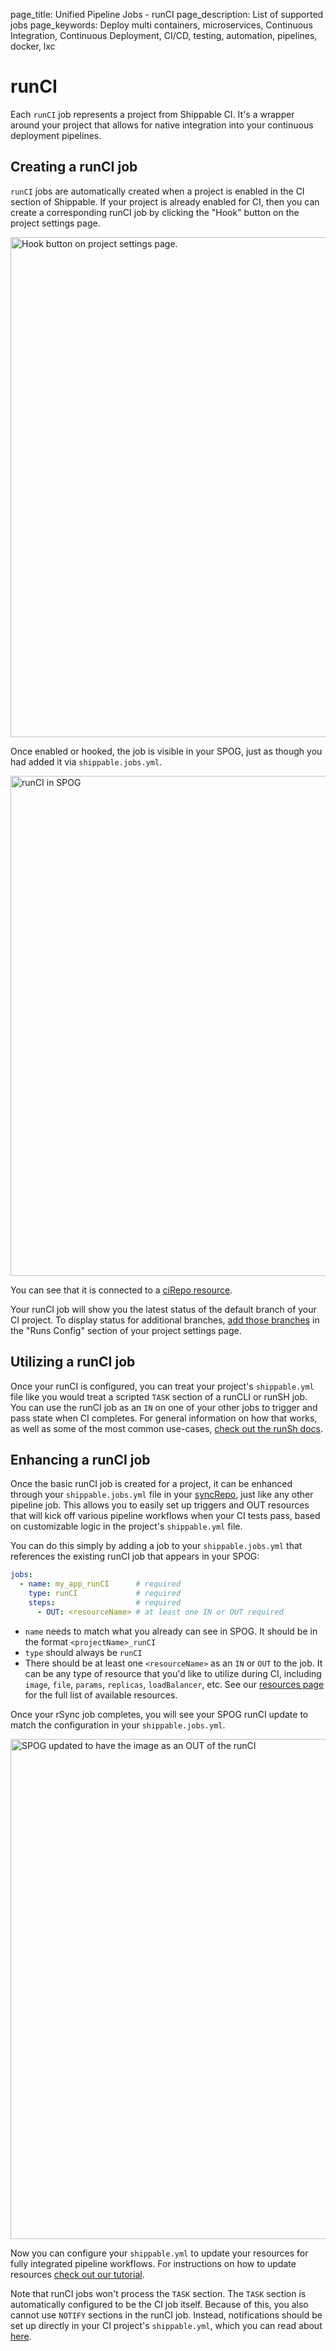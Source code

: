 page_title: Unified Pipeline Jobs - runCI
page_description: List of supported jobs
page_keywords: Deploy multi containers, microservices, Continuous Integration, Continuous Deployment, CI/CD, testing, automation, pipelines, docker, lxc

# runCI
Each `runCI` job represents a project from Shippable CI.  It's a wrapper around your project that allows for native integration into your continuous deployment pipelines.

## Creating a runCI job
`runCI` jobs are automatically created when a project is enabled in the CI section of Shippable.  If your project is already enabled for CI, then you can create a corresponding runCI job by clicking the "Hook" button on the project settings page.

<img src="../../images/jobs/hookPipeline.png" alt="Hook button on project settings page." style="width:800px;vertical-align: middle;display: block;margin-left: auto;margin-right: auto;"/>

Once enabled or hooked, the job is visible in your SPOG, just as though you had added it via `shippable.jobs.yml`.

<img src="../../images/jobs/runCIInSPOG.png" alt="runCI in SPOG" style="width:800px;vertical-align: middle;display: block;margin-left: auto;margin-right: auto;"/>

You can see that it is connected to a [ciRepo resource](../resources/ciRepo.md).

Your runCI job will show you the latest status of the default branch of your CI project.  To display status for additional branches, [add those branches](../../navigatingUI/projects/settings/#dashboard-settings) in the "Runs Config" section of your project settings page.

## Utilizing a runCI job

Once your runCI is configured, you can treat your project's `shippable.yml` file like you would treat a scripted `TASK` section of a runCLI or runSH job. You can use the runCI job as an `IN` on one of your other jobs to trigger and pass state when CI completes.  For general information on how that works, as well as some of the most common use-cases, [check out the runSh docs](runSh.md).

## Enhancing a runCI job
Once the basic runCI job is created for a project, it can be enhanced through your `shippable.jobs.yml` file in your [syncRepo](../resources/syncRepo.md), just like any other pipeline job.  This allows you to easily set up triggers and OUT resources that will kick off various pipeline workflows when your CI tests pass, based on customizable logic in the project's `shippable.yml` file.

You can do this simply by adding a job to your `shippable.jobs.yml` that references the existing runCI job that appears in your SPOG:

```yml
jobs:
  - name: my_app_runCI      # required
    type: runCI             # required
    steps:                  # required
      - OUT: <resourceName> # at least one IN or OUT required

```

* `name` needs to match what you already can see in SPOG.  It should be in the format `<projectName>_runCI`
* `type` should always be `runCI`
* There should be at least one `<resourceName>` as an `IN` or `OUT` to the job.  It can be any type of resource that you'd like to utilize during CI, including `image`, `file`, `params`, `replicas`, `loadBalancer`, etc. See our [resources page](../resources/overview/) for the full list of available resources.

Once your rSync job completes, you will see your SPOG runCI update to match the configuration in your `shippable.jobs.yml`.

<img src="../../images/jobs/runCIOutSpog.png" alt="SPOG updated to have the image as an OUT of the runCI" style="width:800px;vertical-align: middle;display: block;margin-left: auto;margin-right: auto;"/>

Now you can configure your `shippable.yml` to update your resources for fully integrated pipeline workflows.  For instructions on how to update resources [check out our tutorial](../../tutorials/pipelines/updateResourceVersion.md).

Note that runCI jobs won't process the `TASK` section.  The `TASK` section is automatically configured to be the CI job itself.  Because of this, you also cannot use `NOTIFY` sections in the runCI job.  Instead, notifications should be set up directly in your CI project's `shippable.yml`, which you can read about [here](../../ci/shippableyml/#notifications).
